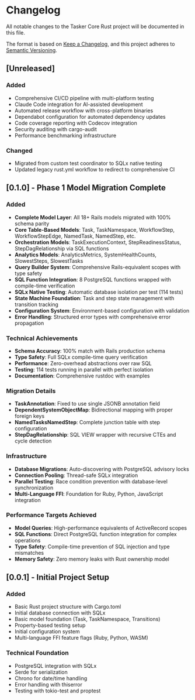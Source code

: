 # Changelog

All notable changes to the Tasker Core Rust project will be documented in this file.

The format is based on [Keep a Changelog](https://keepachangelog.com/en/1.0.0/),
and this project adheres to [Semantic Versioning](https://semver.org/spec/v2.0.0.html).

## [Unreleased]

### Added
- Comprehensive CI/CD pipeline with multi-platform testing
- Claude Code integration for AI-assisted development
- Automated release workflow with cross-platform binaries
- Dependabot configuration for automated dependency updates
- Code coverage reporting with Codecov integration
- Security auditing with cargo-audit
- Performance benchmarking infrastructure

### Changed
- Migrated from custom test coordinator to SQLx native testing
- Updated legacy rust.yml workflow to redirect to comprehensive CI

## [0.1.0] - Phase 1 Model Migration Complete

### Added
- **Complete Model Layer**: All 18+ Rails models migrated with 100% schema parity
- **Core Table-Based Models**: Task, TaskNamespace, WorkflowStep, WorkflowStepEdge, NamedTask, NamedStep, etc.
- **Orchestration Models**: TaskExecutionContext, StepReadinessStatus, StepDagRelationship via SQL functions
- **Analytics Models**: AnalyticsMetrics, SystemHealthCounts, SlowestSteps, SlowestTasks
- **Query Builder System**: Comprehensive Rails-equivalent scopes with type safety
- **SQL Function Integration**: 8 PostgreSQL functions wrapped with compile-time verification
- **SQLx Native Testing**: Automatic database isolation per test (114 tests)
- **State Machine Foundation**: Task and step state management with transition tracking
- **Configuration System**: Environment-based configuration with validation
- **Error Handling**: Structured error types with comprehensive error propagation

### Technical Achievements
- **Schema Accuracy**: 100% match with Rails production schema
- **Type Safety**: Full SQLx compile-time query verification
- **Performance**: Zero-overhead abstractions over raw SQL
- **Testing**: 114 tests running in parallel with perfect isolation
- **Documentation**: Comprehensive rustdoc with examples

### Migration Details
- **TaskAnnotation**: Fixed to use single JSONB annotation field
- **DependentSystemObjectMap**: Bidirectional mapping with proper foreign keys
- **NamedTasksNamedStep**: Complete junction table with step configuration
- **StepDagRelationship**: SQL VIEW wrapper with recursive CTEs and cycle detection

### Infrastructure
- **Database Migrations**: Auto-discovering with PostgreSQL advisory locks
- **Connection Pooling**: Thread-safe SQLx integration
- **Parallel Testing**: Race condition prevention with database-level synchronization
- **Multi-Language FFI**: Foundation for Ruby, Python, JavaScript integration

### Performance Targets Achieved
- **Model Queries**: High-performance equivalents of ActiveRecord scopes
- **SQL Functions**: Direct PostgreSQL function integration for complex operations
- **Type Safety**: Compile-time prevention of SQL injection and type mismatches
- **Memory Safety**: Zero memory leaks with Rust ownership model

## [0.0.1] - Initial Project Setup

### Added
- Basic Rust project structure with Cargo.toml
- Initial database connection with SQLx
- Basic model foundation (Task, TaskNamespace, Transitions)
- Property-based testing setup
- Initial configuration system
- Multi-language FFI feature flags (Ruby, Python, WASM)

### Technical Foundation
- PostgreSQL integration with SQLx
- Serde for serialization
- Chrono for date/time handling
- Error handling with thiserror
- Testing with tokio-test and proptest